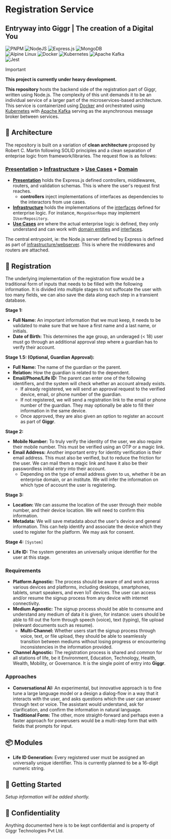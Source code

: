 # Registration Service

## Entryway into Giggr | The creation of a Digital You

![PNPM](https://img.shields.io/badge/pnpm-%234a4a4a.svg?style=for-the-badge&logo=pnpm&logoColor=f69220) ![NodeJS](https://img.shields.io/badge/node.js-6DA55F?style=for-the-badge&logo=node.js&logoColor=white) ![Express.js](https://img.shields.io/badge/express.js-%23404d59.svg?style=for-the-badge&logo=express&logoColor=%2361DAFB) ![MongoDB](https://img.shields.io/badge/MongoDB-%234ea94b.svg?style=for-the-badge&logo=mongodb&logoColor=white) <br/>
![Alpine Linux](https://img.shields.io/badge/Alpine_Linux-%230D597F.svg?style=for-the-badge&logo=alpine-linux&logoColor=white) ![Docker](https://img.shields.io/badge/docker-%230db7ed.svg?style=for-the-badge&logo=docker&logoColor=white) ![Kubernetes](https://img.shields.io/badge/kubernetes-%23326ce5.svg?style=for-the-badge&logo=kubernetes&logoColor=white) ![Apache Kafka](https://img.shields.io/badge/Apache%20Kafka-000?style=for-the-badge&logo=apachekafka) <br />
![Jest](https://img.shields.io/badge/-jest-%23C21325?style=for-the-badge&logo=jest&logoColor=white)

> [!IMPORTANT]
> **This project is currently under heavy development.**

**This repository** hosts the backend side of the registration part of Giggr, written using Node.js. The complexity of this unit demands it to be an individual service of a larger part of the microservices-based architecture. This service is containerized using [Docker](https://www.docker.com/) and orchestrated using [Kubernetes](https://kubernetes.io/) with [Apache Kafka](https://kafka.apache.org/) serving as the asynchronous message broker between services.

## 🧅 Architecture

The repository is built on a variation of **clean architecture** proposed by Robert C. Martin following SOLID principles and a clean separation of enteprise logic from framework/libraries. The request flow is as follows:
### [Presentation](/src/presentation/) > [Infrastructure](/src/infrastructure/) > [Use Cases](/src/use-cases/) + [Domain](/src/domain/)

- **[Presentation](/src/presentation/)** holds the Express.js defined controllers, middlewares, routers, and validation schemas. This is where the user's request first reaches.
    - **controllers** inject implementations of interfaces as dependencies to the interactors from use cases.
- **[Infrastructure](/src/infrastructure/)** holds the implementations of the [interfaces](/src/interfaces/) defined for enterprise logic. For instance, `MongoUserRepo` may implement `IUserRepository`.
- **[Use Cases](src/use-cases/)** are where the actual enterprise logic is defined, they only understand and can work with [domain entities](/src/domain/entities) and [interfaces](/src/interfaces/).

The central entrypoint, ie: the Node.js server defined by Express is defined as part of [infrastructure/webserver](/src/infrastructure/webserver/). This is where the middlewares and routers are attached.

## 🪪 Registration

The underlying implementation of the registration flow would be a traditional form of inputs that needs to be filled with the following information. It is divided into multiple stages to not suffocate the user with too many fields, we can also save the data along each step in a transient database.


**Stage 1:**
- **Full Name:** An important information that we must keep, it needs to be validated to make sure that we have a first name and a last name, or initials.
- **Date of Birth:** This determines the age group, an underaged (< 18) user must go through an additional approval step where a guardian has to verify their account.

**Stage 1.5: (Optional, Guardian Approval):**
- **Full Name:** The name of the guardian or the parent.
- **Relation:** How the guardian is related to the dependent.
- **Email/Phone/Life ID:** The parent can enter one of the following identifiers, and the system will check whether an account already exists.
    - If already registered, we will send an approval request to the verified device, email, or phone number of the guardian.
    - If not registered, we will send a registration link to the email or phone number of the guardian. They may optionally be able to fill their information in the same device.
    - Once approved, they are also given an option to register an account as part of **Giggr**.

**Stage 2:**
- **Mobile Number:** To truly verify the identity of the user, we also require their mobile number. This must be verified using an OTP or a magic link.
- **Email Address:** Another important entry for identity verification is their email address. This must also be verified, but to reduce the friction for the user. We can mail them a magic link and have it also be their passwordless initial entry into their account.
    - Depending on the type of email address given to us, whether it be an enterprise domain, or an institute. We will infer the information on which type of account the user is registering.

**Stage 3:**
- **Location:** We can assume the location of the user through their mobile number, and their device location. We will need to confirm this information.
- **Metadata:** We will save metadata about the user's device and general information. This can help identify and associate the device which they used to register for the platform. We may ask for consent.

**Stage 4:** `[System]`
- **Life ID:** The system generates an universally unique identifier for the user at this stage.

### Requirements

- **Platform Agnostic:** The process should be aware of and work across various devices and platforms, including desktops, smartphones, tablets, smart speakers, and even IoT devices. The user can access and/or resume the signup process from any device with internet connectivity.
- **Medium Agnostic:** The signup process should be able to consume and understand any medium of data it is given, for instance: users should be able to fill out the form through speech (voice), text (typing), file upload (relevant documents such as resume).
    - **Multi-Channel:** Whether users start the signup process through voice, text, or file upload, they should be able to seamlessly transition between mediums without losing progress or encountering inconsistencies in the information provided.
- **Channel Agnostic:** The registration process is shared and common for all stations of life, be it Environment, Education, Technology, Health, Wealth, Mobility, or Governance. It is the single point of entry into **Giggr**.

### Approaches

- **Conversational AI:** An experimental, but innovative approach is to fine tune a large language model or a design a dialog-flow in a way that it interacts with the user, and asks questions which the user can answer through text or voice. The assistant would understand, ask for clarification, and confirm the information in natural language.
- **Traditional Form:** The other, more straight-forward and perhaps even a faster approach for powerusers would be a multi-step form that with fields that prompts for input.

## 📦 Modules

- **Life ID Generation:** Every registered user must be assigned an universally unique identifier. This is currently planned to be a 16-digit numeric string.

## 🚀 Getting Started

*Setup information will be added shortly.*

## 📄 Confidentiality

Anything documented here is to be kept confidential and is property of Giggr Technologies Pvt Ltd.